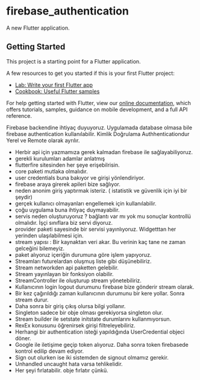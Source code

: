 # firebase_authentication

A new Flutter application.

## Getting Started

This project is a starting point for a Flutter application.

A few resources to get you started if this is your first Flutter project:

- [Lab: Write your first Flutter app](https://flutter.dev/docs/get-started/codelab)
- [Cookbook: Useful Flutter samples](https://flutter.dev/docs/cookbook)

For help getting started with Flutter, view our
[online documentation](https://flutter.dev/docs), which offers tutorials,
samples, guidance on mobile development, and a full API reference.



Firebase backendine ihtiyaç duyuyoruz.
Uygulamada database olmasa bile firebase authentication kullanılabilir.
Kimlik Doğrulama Authhenticationdur 
Yerel ve Remote olarak ayrılır.
- Herbir api için yazmamıza gerek kalmadan firebase ile sağlayabiliyoruz.
- gerekli kurulumları adamlar anlatmış
- flutterfire sitesinden her şeye erişebilrisin.
- core paketi mutlaka olmalıdır.
- user credentials buna bakıyor ve girişi yönlendiriyor. 
- firebase araya girerek apileri bize sağlıyor.
- neden anonim giriş yaptırmak isteriz. ( istatistik ve güvenlik için iyi bir şeydir)
- gerçek kullanıcı olmayanları engellemek için kullanılabilir.
- çoğu uygulama buna ihtiyaç duymayabilir.
- servis neden oluşturuyoruz ? bağlantı var mı yok mu sonuçlar kontrollü olmalıdır. İşçi sınıflara biz servi diyoruz.
- provider paketi sayesinde bir servisi yayınlıyoruz. Widgetttan her yerinden ulaşılabilmesi için.
- stream yapısı : Bir kaynaktan veri akar. Bu verinin kaç tane ne zaman gelceğini bilemeyiz. 
- paket alıyoruz içeriğin durumuna göre işlem yapıyoruz.
- Streamları futurelardan oluşmuş liste gibi düşünebiliriz.
- Stream networkden api paketten gelebilir.
- Stream yayınlayan bir fonksiyon olabilir.
- StreamController ile oluşturup stream yönetebiliriz.
- Kullanıcının login logout durumunu firebase bize gönderir stream olarak.
- Bir kez çağırıldığı zaman kullanıcının durumunu bir kere yollar. Sonra stream durur.
- Daha sonra bir giriş çıkış olursa bilgi yollanır.
- Singleton sadece bir obje olması gerekiyorsa singleton olur.
- Stream builder ile setstate initstate durumlarını kullanmıyorsun.
- RexEx konusunu öğrenirsek girişi filtreleyebiliriz.
- Herhangi bir authentication isteği yapıldığında UserCredential objeci döner.
- Google ile iletişime geçip token alıyoruz. Daha sonra token firebasede kontrol edilip devam ediyor.
- Sign out olurken ise iki sistemden de signout olmamız gerekir. 
- Unhandled uncaught hata varsa tehlikelidir.
- Her şeyi fırlatabilir. obje fırlatır çünkü.





